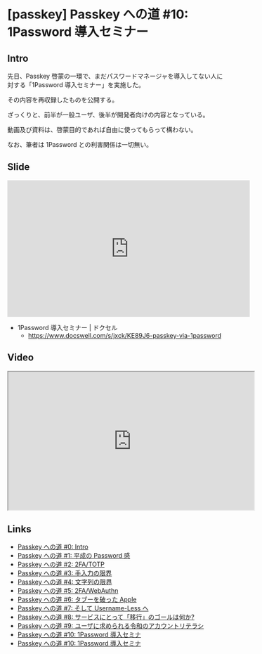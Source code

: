 # [passkey] Passkey への道 #10: 1Password 導入セミナー

## Intro

先日、Passkey 啓蒙の一環で、まだパスワードマネージャを導入してない人に対する「1Password 導入セミナー」を実施した。

その内容を再収録したものを公開する。

ざっくりと、前半が一般ユーザ、後半が開発者向けの内容となっている。

動画及び資料は、啓蒙目的であれば自由に使ってもらって構わない。

なお、筆者は 1Password との利害関係は一切無い。


## Slide

<iframe src="https://www.docswell.com/slide/KE89J6/embed" allowfullscreen="true" width="552" height="311" style="border: 0px; display: block; padding: 0px;"></iframe>

- 1Password 導入セミナー | ドクセル
  - https://www.docswell.com/s/jxck/KE89J6-passkey-via-1password


## Video

<iframe src="https://www.youtube.com/embed/f5Z2b_-FnDs" width="560" height="315" layout="responsive" sandbox="allow-scripts allow-same-origin allow-presentation" allowfullscreen loading="lazy"></iframe>


## Links

- [Passkey への道 #0: Intro](https://blog.jxck.io/entries/2025-07-07/load-to-passkey-0.html)
- [Passkey への道 #1: 平成の Password 感](https://blog.jxck.io/entries/2025-07-08/load-to-passkey-1.html)
- [Passkey への道 #2: 2FA/TOTP](https://blog.jxck.io/entries/2025-07-09/load-to-passkey-2.html)
- [Passkey への道 #3: 手入力の限界](https://blog.jxck.io/entries/2025-07-10/load-to-passkey-3.html)
- [Passkey への道 #4: 文字列の限界](https://blog.jxck.io/entries/2025-07-11/load-to-passkey-4.html)
- [Passkey への道 #5: 2FA/WebAuthn](https://blog.jxck.io/entries/2025-07-12/load-to-passkey-5.html)
- [Passkey への道 #6: タブーを破った Apple](https://blog.jxck.io/entries/2025-07-13/load-to-passkey-6.html)
- [Passkey への道 #7: そして Username-Less へ](https://blog.jxck.io/entries/2025-07-14/load-to-passkey-7.html)
- [Passkey への道 #8: サービスにとって「移行」のゴールは何か?](https://blog.jxck.io/entries/2025-07-15/load-to-passkey-8.html)
- [Passkey への道 #9: ユーザに求められる令和のアカウントリテラシ](https://blog.jxck.io/entries/2025-07-16/load-to-passkey-9.html)
- [Passkey への道 #10: 1Password 導入セミナ](https://blog.jxck.io/entries/2025-07-23/load-to-passkey-10.html)
- [Passkey への道 #10: 1Password 導入セミナ](https://blog.jxck.io/entries/2025-07-23/load-to-passkey-10.html)